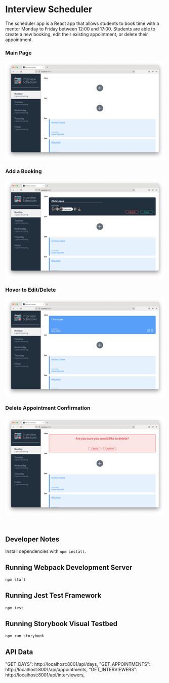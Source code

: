 # Interview Scheduler

The scheduler app is a React app that allows students to book time with a mentor Monday to Friday between 12:00 and 17:00. Students are able to create a new booking, edit their existing appointment, or delete their appointment.

### Main Page

![Scheduler - Main](./docs/scheduler-main.png)

### Add a Booking

![Scheduler - Add](./docs/scheduler-add.png)

### Hover to Edit/Delete

![Scheduler - Added](./docs/scheduler-added.png)

### Delete Appointment Confirmation

![Scheduler - Delete](./docs/scheduler-delete.png)

<br>

## Developer Notes

Install dependencies with `npm install`.

## Running Webpack Development Server

```sh
npm start
```

## Running Jest Test Framework

```sh
npm test
```

## Running Storybook Visual Testbed

```sh
npm run storybook
```

## API Data

"GET_DAYS": http://localhost:8001/api/days,
"GET_APPOINTMENTS": http://localhost:8001/api/appointments,
"GET_INTERVIEWERS": http://localhost:8001/api/interviewers,
